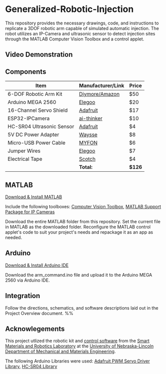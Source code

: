 # Generalized-Robotic-Injection
This repository provides the necessary drawings, code, and instructions to replicate a 3DOF robotic arm capable of simulated automatic injection. The robot utilizes an IP-Camera and ultrasonic sensor to detect injection sites through the MATLAB Computer Vision Toolbox and a control applet. 

## Video Demonstration









## Components
| Item                        | Manufacturer/Link                                                                                   | Price |
| --------------------------- | --------------------------------------------------------------------------------------------------- | ----- |
| 6-DOF Robotic Arm Kit       | [Diymore/Amazon](https://www.amazon.com/diymore-Aluminium-Mechanical-Robotic-Arduino/dp/B01LVVEP8K) | $50   |
| Arduino MEGA 2560           | [Elegoo](https://us.elegoo.com/products/elegoo-mega-2560-r3-board)                                  | $20   |
| 16-Channel Servo Shield     | [Adafruit](https://www.adafruit.com/product/1411)                                                   | $17   |
| ESP32-IPCamera              | [ai-thinker](https://www.amazon.com/Aideepen-ESP32-CAM-Bluetooth-ESP32-CAM-MB-Arduino/dp/B08P2578LV)| $10   |
| HC-SR04 Ultrasonic Sensor   | [Adafruit](https://www.adafruit.com/product/4007)                                                   | $4    |
| 5V DC Power Adapter         | [Waysse](https://www.amazon.com/Adapter-100V-240V-Charger-Speaker-Devices/dp/B08Z7GNDKT)            | $8    |
| Micro-USB Power Cable       | [MYFON](https://www.amazon.com/Charging-Transfer-Android-Trustable-MYFON/dp/B098DW7485)             | $6    |
| Jumper Wires                | [Elegoo](https://www.amazon.com/Elegoo-EL-CP-004-Multicolored-Breadboard-arduino/dp/B01EV70C78)     | $7    |
| Electrical Tape             | [Scotch](https://www.amazon.com/Scotch-Electrical-Tape-4-Inch-66-Foot/dp/B001ULCB1O)                | $4    |
|                             |                                                                                       **Total:** | **$126** |

## MATLAB
[Download & Install MATLAB](https://www.mathworks.com/help/install/ug/install-products-with-internet-connection.html)

Include the following toolboxes:
[Computer Vision Toolbox](https://www.mathworks.com/products/computer-vision.html), [MATLAB Support Package for IP Cameras](https://www.mathworks.com/matlabcentral/fileexchange/49824-matlab-support-package-for-ip-cameras)

Download the entire MATLAB folder from this repository. Set the current file in MATLAB as the downloaded folder. Reconfigure the MATLAB control applet's code to suit your project's needs and repackage it as an app as needed. 

## Arduino
[Download & Install Arduino IDE](https://www.arduino.cc/en/software)

Download the arm_command.ino file and upload it to the Arduino MEGA 2560 via Arduino IDE. 

## Integration
Follow the directions, schematics, and software descriptions laid out in the Project Overview document. %%

## Acknowlegements
This project utlized the robotic kit and [control software](https://github.com/smrLab/Robotic-Arm-Kit) from the [Smart Materials and Robotics Laboratory](https://smr.unl.edu/) at the [University of Nebraska-Lincoln Department of Mechanical and Materials Engineering](https://engineering.unl.edu/mme/). 

The following Arduino Libraries were used: [Adafruit PWM Servo Driver Library](https://github.com/adafruit/Adafruit-PWM-Servo-Driver-Library), [HC-SR04 Library](https://github.com/Martinsos/arduino-lib-hc-sr04)
